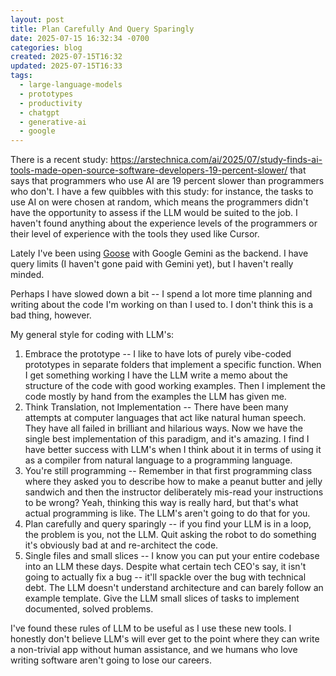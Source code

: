 ```yaml
---
layout: post
title: Plan Carefully And Query Sparingly
date: 2025-07-15 16:32:34 -0700
categories: blog
created: 2025-07-15T16:32
updated: 2025-07-15T16:33
tags:
  - large-language-models
  - prototypes
  - productivity
  - chatgpt
  - generative-ai
  - google
---
```

There is a recent study: https://arstechnica.com/ai/2025/07/study-finds-ai-tools-made-open-source-software-developers-19-percent-slower/ that says that programmers who use AI are 19 percent slower than programmers who don't. I have a few quibbles with this study: for instance, the tasks to use AI on were chosen at random, which means the programmers didn't have the opportunity to assess if the LLM would be suited to the job. I haven't found anything about the experience levels of the programmers or their level of experience with the tools they used like Cursor.  

Lately I've been using [Goose](https://block.github.io/goose/) with Google Gemini as the backend. I have query limits (I haven't gone paid with Gemini yet), but I haven't really minded. 

Perhaps I have slowed down a bit -- I spend a lot more time planning and writing about the code I'm working on than I used to. I don't think this is a bad thing, however. 

My general style for coding with LLM's: 

1. Embrace the prototype -- I like to have lots of purely vibe-coded prototypes in separate folders that implement a specific function. When I get something working I have the LLM write a memo about the structure of the code with good working examples. Then I implement the code mostly by hand from the examples the LLM has given me. 
2. Think Translation, not Implementation -- There have been many attempts at computer languages that act like natural human speech. They have all failed in brilliant and hilarious ways. Now we have the single best implementation of this paradigm, and it's amazing. I find I have better success with LLM's when I think about it in terms of using it as a compiler from natural language to a programming language.
3. You're still programming -- Remember in that first programming class where they asked you to describe how to make a peanut butter and jelly sandwich and then the instructor deliberately mis-read your instructions to be wrong? Yeah, thinking this way is really hard, but that's what actual programming is like. The LLM's aren't going to do that for you.
4. Plan carefully and query sparingly -- if you find your LLM is in a loop, the problem is you, not the LLM. Quit asking the robot to do something it's obviously bad at and re-architect the code.
5. Single files and small slices -- I know you can put your entire codebase into an LLM these days. Despite what certain tech CEO's say, it isn't going to actually fix a bug -- it'll spackle over the bug with technical debt.  The LLM doesn't understand architecture and can barely follow an example template. Give the LLM small slices of tasks to implement documented, solved problems. 

I've found these rules of LLM to be useful as I use these new tools. I honestly don't believe LLM's will ever get to the point where they can write a non-trivial app without human assistance, and we humans who love writing software aren't going to lose our careers. 

